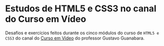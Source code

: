 # Estudos de HTML5 e CSS3 no canal do Curso em Vídeo
Desafios e exercícios feitos durante os cinco módulos do curso de `HTML5 e CSS3` do canal do [Curso em Vídeo](https://www.youtube.com/c/CursoemV%C3%ADdeo) do professor Gustavo Guanabara.
